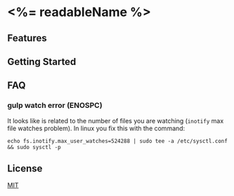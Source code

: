 # <%= readableName %>

## Features

## Getting Started

## FAQ
### gulp watch error (ENOSPC)
It looks like is related to the number of files you are watching (`inotify` max file watches problem). In linux you fix 
this with the command:

    echo fs.inotify.max_user_watches=524288 | sudo tee -a /etc/sysctl.conf && sudo sysctl -p

## License

[MIT](http://opensource.org/licenses/MIT)

